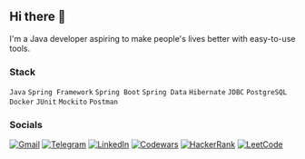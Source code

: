 ## Hi there 👋 
I'm a Java developer aspiring to make people's lives better with easy-to-use tools. <br/>

### Stack 
`Java` `Spring Framework` `Spring Boot` `Spring Data` `Hibernate` `JDBC` `PostgreSQL` `Docker` `JUnit` `Mockito` `Postman` <br/>

### Socials
[![Gmail][gmail_badge]][gmail_link]
[![Telegram][telegram_badge]][telegram_link]
[![LinkedIn][linkedin_badge]][linkedin_link]
[![Codewars][codewars_badge]][codewars_link]
[![HackerRank][hackerrank_badge]][hackerrank_link]
[![LeetCode][leetcode_badge]][leetcode_link]

[linkedin_link]: https://www.linkedin.com/in/polina-malakovich/
[linkedin_badge]: https://img.shields.io/badge/linkedin-%230077B5.svg?style=for-the-badge&logo=linkedin&logoColor=white
[telegram_link]: https://t.me/a_misnomer
[telegram_badge]: https://img.shields.io/badge/Telegram-2CA5E0?style=for-the-badge&logo=telegram&logoColor=white
[gmail_link]: mailto:polinamalakovich@gmail.com?subject=Let's%20connect!
[gmail_badge]: https://img.shields.io/badge/Gmail-D14836?style=for-the-badge&logo=gmail&logoColor=white
[codewars_link]: https://www.codewars.com/users/a_misnomer
[codewars_badge]: https://img.shields.io/badge/Codewars-B1361E?style=for-the-badge&logo=codewars&logoColor=grey
[hackerrank_link]: https://www.hackerrank.com/polinamalakovich
[hackerrank_badge]: https://img.shields.io/badge/-Hackerrank-2EC866?style=for-the-badge&logo=HackerRank&logoColor=white
[leetcode_link]: https://leetcode.com/polinamalakovich/
[leetcode_badge]: https://img.shields.io/badge/LeetCode-000000?style=for-the-badge&logo=LeetCode&logoColor=#d16c06
